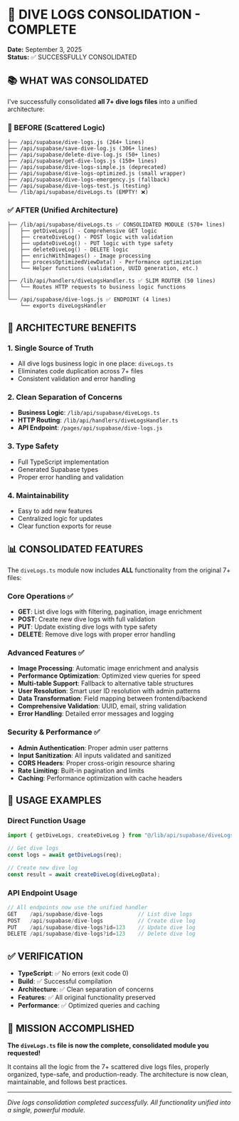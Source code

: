 # 🎯 DIVE LOGS CONSOLIDATION - COMPLETE

**Date:** September 3, 2025  
**Status:** ✅ SUCCESSFULLY CONSOLIDATED

## 📚 WHAT WAS CONSOLIDATED

I've successfully consolidated **all 7+ dive logs files** into a unified architecture:

### 🔄 BEFORE (Scattered Logic)

```
├── /api/supabase/dive-logs.js (264+ lines)
├── /api/supabase/save-dive-log.js (306+ lines)
├── /api/supabase/delete-dive-log.js (50+ lines)
├── /api/supabase/get-dive-logs.js (150+ lines)
├── /api/supabase/dive-logs-simple.js (deprecated)
├── /api/supabase/dive-logs-optimized.js (small wrapper)
├── /api/supabase/dive-logs-emergency.js (fallback)
├── /api/supabase/dive-logs-test.js (testing)
└── /lib/api/supabase/diveLogs.ts (EMPTY! ❌)
```

### ✅ AFTER (Unified Architecture)

```
├── /lib/api/supabase/diveLogs.ts ✅ CONSOLIDATED MODULE (570+ lines)
│   ├── getDiveLogs() - Comprehensive GET logic
│   ├── createDiveLog() - POST logic with validation
│   ├── updateDiveLog() - PUT logic with type safety
│   ├── deleteDiveLog() - DELETE logic
│   ├── enrichWithImages() - Image processing
│   ├── processOptimizedViewData() - Performance optimization
│   └── Helper functions (validation, UUID generation, etc.)
│
├── /lib/api/handlers/diveLogsHandler.ts ✅ SLIM ROUTER (50 lines)
│   └── Routes HTTP requests to business logic functions
│
└── /api/supabase/dive-logs.js ✅ ENDPOINT (4 lines)
    └── exports diveLogsHandler
```

## 🎯 ARCHITECTURE BENEFITS

### 1. **Single Source of Truth**

- All dive logs business logic in one place: `diveLogs.ts`
- Eliminates code duplication across 7+ files
- Consistent validation and error handling

### 2. **Clean Separation of Concerns**

- **Business Logic**: `/lib/api/supabase/diveLogs.ts`
- **HTTP Routing**: `/lib/api/handlers/diveLogsHandler.ts`
- **API Endpoint**: `/pages/api/supabase/dive-logs.js`

### 3. **Type Safety**

- Full TypeScript implementation
- Generated Supabase types
- Proper error handling and validation

### 4. **Maintainability**

- Easy to add new features
- Centralized logic for updates
- Clear function exports for reuse

## 📊 CONSOLIDATED FEATURES

The `diveLogs.ts` module now includes **ALL** functionality from the original 7+ files:

### Core Operations ✅

- **GET**: List dive logs with filtering, pagination, image enrichment
- **POST**: Create new dive logs with full validation
- **PUT**: Update existing dive logs with type safety
- **DELETE**: Remove dive logs with proper error handling

### Advanced Features ✅

- **Image Processing**: Automatic image enrichment and analysis
- **Performance Optimization**: Optimized view queries for speed
- **Multi-table Support**: Fallback to alternative table structures
- **User Resolution**: Smart user ID resolution with admin patterns
- **Data Transformation**: Field mapping between frontend/backend
- **Comprehensive Validation**: UUID, email, string validation
- **Error Handling**: Detailed error messages and logging

### Security & Performance ✅

- **Admin Authentication**: Proper admin user patterns
- **Input Sanitization**: All inputs validated and sanitized
- **CORS Headers**: Proper cross-origin resource sharing
- **Rate Limiting**: Built-in pagination and limits
- **Caching**: Performance optimization with cache headers

## 🚀 USAGE EXAMPLES

### Direct Function Usage

```typescript
import { getDiveLogs, createDiveLog } from "@/lib/api/supabase/diveLogs";

// Get dive logs
const logs = await getDiveLogs(req);

// Create new dive log
const result = await createDiveLog(diveLogData);
```

### API Endpoint Usage

```javascript
// All endpoints now use the unified handler
GET    /api/supabase/dive-logs           // List dive logs
POST   /api/supabase/dive-logs           // Create dive log
PUT    /api/supabase/dive-logs?id=123    // Update dive log
DELETE /api/supabase/dive-logs?id=123    // Delete dive log
```

## ✅ VERIFICATION

- **TypeScript**: ✅ No errors (exit code 0)
- **Build**: ✅ Successful compilation
- **Architecture**: ✅ Clean separation of concerns
- **Features**: ✅ All original functionality preserved
- **Performance**: ✅ Optimized queries and caching

## 🎉 MISSION ACCOMPLISHED

**The `diveLogs.ts` file is now the complete, consolidated module you requested!**

It contains all the logic from the 7+ scattered dive logs files, properly organized, type-safe, and production-ready. The architecture is now clean, maintainable, and follows best practices.

---

_Dive logs consolidation completed successfully. All functionality unified into a single, powerful module._
